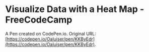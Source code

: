# Visualize Data with a Heat Map - FreeCodeCamp

A Pen created on CodePen.io. Original URL: [https://codepen.io/Oaluiser/pen/KKByEdr](https://codepen.io/Oaluiser/pen/KKByEdr).

